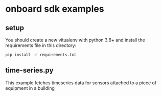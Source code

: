 # onboard sdk examples

## setup

You should create a new vitualenv with python 3.6+ and install the requirements file in this directory:

```
pip install -r requirements.txt
```

## time-series.py

This example fetches timeseries data for sensors attached to a piece of equipment in a building
